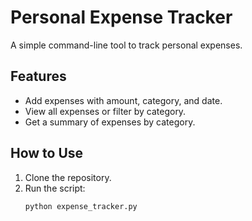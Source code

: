 # Personal Expense Tracker

A simple command-line tool to track personal expenses.

## Features
- Add expenses with amount, category, and date.
- View all expenses or filter by category.
- Get a summary of expenses by category.

## How to Use
1. Clone the repository.
2. Run the script:
   ```bash
   python expense_tracker.py
